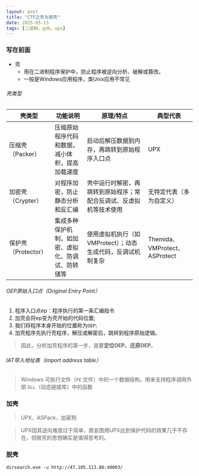```yaml
---
layout: post
title: "CTF之壳与脱壳"
date: 2025-05-13
tags: [二进制，gdb，upx]
---
```


### 写在前面
+ 壳
  + 用在二进制程序保护中，防止程序被逆向分析、破解或篡改。
  + 一般是Windows应用程序，类Unix应用不常见

###### 壳类型

| 壳类型 | 功能说明 | 原理/特点| 典型代表|
|------|---------|-----------|------------|
| 压缩壳（Packer）| 压缩原始程序代码和数据，减小体积，提高加载速度 | 启动后解压数据到内存，再跳转到原始程序入口点 | UPX |
| 加密壳（Crypter）| 对程序加密，防止静态分析和反汇编| 壳中运行时解密，再跳转到原始程序；常配合反调试、反虚拟机等技术使用 | 无特定代表（多为自定义）  |
| 保护壳（Protector） | 集成多种保护机制，如加密、虚拟化、防调试、防转储等   | 使用虚拟机执行（如VMProtect）；动态生成代码，反调试机制复杂 | Themida、VMProtect、ASProtect |

###### OEP原始入口点（Original Entry Point）
1. 程序入口点ep：程序执行的第一条汇编指令
2. 加壳会将ep变为壳开始的代码位置;
3. 我们将程序本身开始的位置称为`OEP`;
4. 加壳程序先执行壳程序，解压或解密后，跳转到程序原始逻辑。

> 因此，分析加壳程序的第一步，是要**定位OEP、还原OEP**。

###### IAT导入地址表（import address table）
>  Windows 可执行文件（`PE` 文件）中的一个数据结构，用来支持程序调用外部 `DLL`（动态链接库）中的函数




### 加壳
> UPX、ASPack、加密狗


>UPX因其逆向难度过于简单，故妄图用UPX达到保护代码的效果几乎不存在，但脱壳的思想确实是值得思考的。
### 脱壳



`dirsearch.exe -u http://47.105.113.86:40003/`